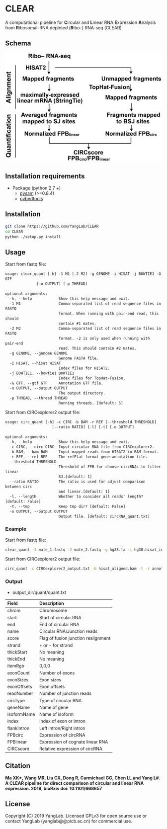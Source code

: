 # CLEAR
A computational pipeline for **C**ircular and **L**inear RNA **E**xpression **A**nalysis from **R**ibosomal-RNA depleted (**R**ibo–) RNA-seq (CLEAR)

## Schema
![pipeline](/docs/pipeline.png)

## Installation requirements
* Package (python 2.7 +)
    - [pysam](http://pysam.readthedocs.org/en/latest/) (>=0.8.4)
    - [pybedtools](http://daler.github.io/pybedtools/)

## Installation
```bash
git clone https://github.com/YangLab/CLEAR
cd CLEAR
python ./setup.py install
```

## Usage
Start from fastq file:
```
usage: clear_quant [-h] -1 M1 [-2 M2] -g GENOME -i HISAT -j BOWTIE1 -G GTF
              [-o OUTPUT] [-p THREAD]

optional arguments:
  -h, --help            Show this help message and exit.
  -1 M1                 Comma-separated list of read sequence files in FASTQ
                        format. When running with pair-end read, this should
                        contain #1 mates.
  -2 M2                 Comma-separated list of read sequence files in FASTQ
                        format. -2 is only used when running with pair-end
                        read. This should contain #2 mates.
  -g GENOME, --genome GENOME
                        Genome FASTA file.
  -i HISAT, --hisat HISAT
                        Index files for HISAT2.
  -j BOWTIE1, --bowtie1 BOWTIE1
                        Index files for TopHat-Fusion.
  -G GTF, --gtf GTF     Annotation GTF file.
  -o OUTPUT, --output OUTPUT
                        The output directory.
  -p THREAD, --thread THREAD
                        Running threads. [default: 5]
```
Start from CIRCexplorer2 output file:
```
usage: circ_quant [-h] -c CIRC -b BAM -r REF [--threshold THRESHOLD]
                     [--ratio RATIO] [-l] [-t] [-o OUTPUT]

optional arguments:
  -h, --help            Show this help message and exit.
  -c CIRC, --circ CIRC  Input circular RNA file from CIRCexplorer2.
  -b BAM, --bam BAM     Input mapped reads from HISAT2 in BAM format.
  -r REF, --ref REF     The refFlat format gene annotation file.
  --threshold THRESHOLD
                        Threshold of FPB for choose circRNAs to filter linear
                        SJ.[default: 1]
  --ratio RATIO         The ratio is used for adjust comparison between circ
                        and linear.[default: 1]
  -l, --length          Whether to consider all reads' length? [default: False]
  -t, --tmp             Keep tmp dir? [default: False]
  -o OUTPUT, --output OUTPUT
                        Output file. [default: circRNA_quant.txt]
```

### Example
Start from fastq file:
```bash
clear_quant -1 mate_1.fastq -2 mate_2.fastq -g hg38.fa -i hg38.hisat_index -j hg38.bowtie_index -G annotation.gtf -o output_dir
```
Start from CIRCexplorer2 output file:
```bash
circ_quant -c CIRCexplorer2_output.txt -b hisat_aligned.bam -t -r annotation.refFlat -o quant.txt
```

### Output
* output_dir/quant/quant.txt

| Field       | Description                           |
| :---------- | :------------------------------------ |
| chrom       | Chromosome                            |
| start       | Start of circular RNA                 |
| end         | End of circular RNA                   |
| name        | Circular RNA/Junction reads           |
| score       | Flag of fusion junction realignment   |
| strand      | + or - for strand                     |
| thickStart  | No meaning                            |
| thickEnd    | No meaning                            |
| itemRgb     | 0,0,0                                 |
| exonCount   | Number of exons                       |
| exonSizes   | Exon sizes                            |
| exonOffsets | Exon offsets                          |
| readNumber  | Number of junction reads              |
| circType    | Type of circular RNA                  |
| geneName    | Name of gene                          |
| isoformName | Name of isoform                       |
| index       | Index of exon or intron               |
| flankIntron | Left intron/Right intron              |
| FPBcirc     | Expression of circRNA                 |
| FPBlinear   | Expression of cognate linear RNA      |
| CIRCscore   | Relative expression of circRNA        |


## Citation
**Ma XK\*, Wang MR, Liu CX, Dong R, Carmichael GG, Chen LL and Yang L#. A CLEAR pipeline for direct comparison of circular and linear RNA expression. 2019, bioRxiv doi: 10.1101/668657**


## License
Copyright (C) 2019 YangLab. Licensed GPLv3 for open source use or contact YangLab (yanglab@@picb.ac.cn) for commercial use.
